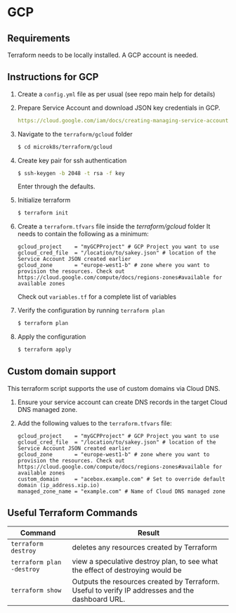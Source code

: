 # GCP

## Requirements

Terraform needs to be locally installed.
A GCP account is needed.

## Instructions for GCP

1. Create a `config.yml` file as per usual (see repo main help for details)
1. Prepare Service Account and download JSON key credentials in GCP.

    ```yaml
    https://cloud.google.com/iam/docs/creating-managing-service-accounts
    ```

1. Navigate to the `terraform/gcloud` folder

    ```bash
    $ cd microk8s/terraform/gcloud
    ```

1. Create key pair for ssh authentication

    ```bash
    $ ssh-keygen -b 2048 -t rsa -f key
    ```

    Enter through the defaults.

1. Initialize terraform

    ```bash
    $ terraform init
    ```

1. Create a `terraform.tfvars` file inside the *terraform/gcloud* folder
   It needs to contain the following as a minimum:

    ```hcl
    gcloud_project    = "myGCPProject" # GCP Project you want to use
    gcloud_cred_file  = "/location/to/sakey.json" # location of the Service Account JSON created earlier
    gcloud_zone       = "europe-west1-b" # zone where you want to provision the resources. Check out https://cloud.google.com/compute/docs/regions-zones#available for available zones
    ```

    Check out `variables.tf` for a complete list of variables

1. Verify the configuration by running `terraform plan`

    ```bash
    $ terraform plan
    ```

1. Apply the configuration

    ```bash
    $ terraform apply
    ```


## Custom domain support

This terraform script supports the use of custom domains via Cloud DNS.

1. Ensure your service account can create DNS records in the target Cloud DNS managed zone.

1. Add the following values to the `terraform.tfvars` file:

    ```hcl
    gcloud_project    = "myGCPProject" # GCP Project you want to use
    gcloud_cred_file  = "/location/to/sakey.json" # location of the Service Account JSON created earlier
    gcloud_zone       = "europe-west1-b" # zone where you want to provision the resources. Check out https://cloud.google.com/compute/docs/regions-zones#available for available zones
    custom_domain     = "acebox.example.com" # Set to override default domain (ip_address.xip.io)
    managed_zone_name = "example.com" # Name of Cloud DNS managed zone
    ```

## Useful Terraform Commands


Command  | Result
-------- | -------
`terraform destroy` | deletes any resources created by Terraform |
`terraform plan -destroy` | view a speculative destroy plan, to see what the effect of destroying would be |
`terraform show` | Outputs the resources created by Terraform. Useful to verify IP addresses and the dashboard URL. 

